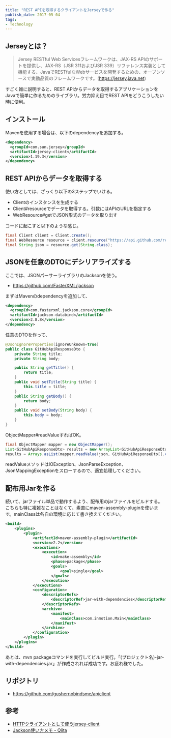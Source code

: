 ```yaml
---
title: "REST APIを取得するクライアントをJerseyで作る"
publish_date: 2017-05-04
tags:
- Technology
---
```


## Jerseyとは？

> Jersey RESTful Web Servicesフレームワークは、JAX-RS APIのサポートを提供し、JAX-RS（JSR 311およびJSR
> 339）リファレンス実装として機能する、JavaでRESTfulなWebサービスを開発するための、オープンソースで実動品質のフレームワークです。(https://jersey.java.net)

すごく雑に説明すると、REST APIからデータを取得するアプリケーションをJavaで簡単に作るためのライブラリ。労力抑え目でREST
APIをどうこうしたい時に便利。

## インストール

Mavenを使用する場合は、以下のdependencyを追加する。

```xml
<dependency>
  <groupId>com.sun.jersey</groupId>
  <artifactId>jersey-client</artifactId>
  <version>1.19.3</version>
</dependency>
```

## REST APIからデータを取得する

使い方としては、ざっくり以下の3ステップでいける。

- Clientのインスタンスを生成する
- Client#resourceでデータを取得する。引数にはAPIのURLを指定する
- WebResource#getでJSON形式のデータを取り出す

コードに起こすと以下のような感じ。

```java
final Client client = Client.create();
final WebResource resource = client.resource("https://api.github.com/repos/spring-projects/spring-boot/issues");
final String json = resource.get(String.class);
```

## JSONを任意のDTOにデシリアライズする

ここでは、JSONパーサーライブラリのJacksonを使う。

- https://github.com/FasterXML/jackson

まずはMavenのdependencyを追加して、

```xml
<dependency>
  <groupId>com.fasterxml.jackson.core</groupId>
  <artifactId>jackson-databind</artifactId>
  <version>2.8.8</version>
</dependency>
```

任意のDTOを作って、

```java
@JsonIgnoreProperties(ignoreUnknown=true)
public class GitHubApiResponseDto {
    private String title;
    private String body;

    public String getTitle() {
        return title;
    }
    public void setTitle(String title) {
        this.title = title;
    }
    public String getBody() {
        return body;
    }
    public void setBody(String body) {
        this.body = body;
    }
}
```

ObjectMapper#readValueすればOK。

```java
final ObjectMapper mapper = new ObjectMapper();
List<GitHubApiResponseDto> results = new ArrayList<GitHubApiResponseDto>();
results = Arrays.asList(mapper.readValue(json, GitHubApiResponseDto[].class));
```

readValueメソッドはIOException、JsonParseException、JsonMappingExceptionをスローするので、適宜処理してください。

## 配布用Jarを作る

続いて、jarファイル単品で動作するよう、配布用のjarファイルをビルドする。\
こちらも特に複雑なことはなくて、素直にmaven-assembly-pluginを使います。mainClassは各自の環境に応じて書き換えてください。

```xml
<build>
    <plugins>
        <plugin>
            <artifactId>maven-assembly-plugin</artifactId>
            <version>2.2</version>
            <executions>
                <execution>
                    <id>make-assembly</id>
                    <phase>package</phase>
                    <goals>
                        <goal>single</goal>
                    </goals>
                </execution>
            </executions>
            <configuration>
                <descriptorRefs>
                    <descriptorRef>jar-with-dependencies</descriptorRef>
                </descriptorRefs>
                <archive>
                    <manifest>
                        <mainClass>com.inmotion.Main</mainClass>
                    </manifest>
                </archive>
            </configuration>
        </plugin>
    </plugins>
</build>
```

あとは、mvn
packageコマンドを実行してビルド実行。「(プロジェクト名)-jar-with-dependencies.jar」が作成されれば成功です。お疲れ様でした。

## リポジトリ

- https://github.com/gushernobindsme/apiclient

## 参考

- [HTTPクライアントとして使うjersey-client](https://www.akirakoyasu.net/2012/02/05/jerey-client-useful-http-client/)
- [Jackson使い方メモ - Qiita](https://qiita.com/opengl-8080/items/b613b9b3bc5d796c840c)
